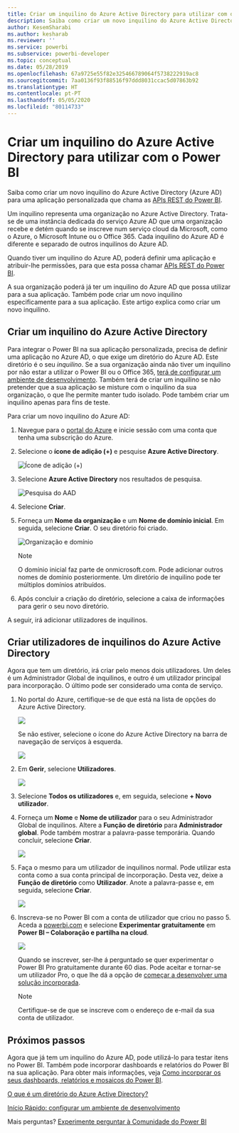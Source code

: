 ```yaml
---
title: Criar um inquilino do Azure Active Directory para utilizar com o Power BI
description: Saiba como criar um novo inquilino do Azure Active Directory (Azure AD) para uma aplicação personalizada que chama as APIs REST do Power BI.
author: KesemSharabi
ms.author: kesharab
ms.reviewer: ''
ms.service: powerbi
ms.subservice: powerbi-developer
ms.topic: conceptual
ms.date: 05/28/2019
ms.openlocfilehash: 67a9725e55f82e325466789064f5738222919ac8
ms.sourcegitcommit: 7aa0136f93f88516f97ddd8031ccac5d07863b92
ms.translationtype: HT
ms.contentlocale: pt-PT
ms.lasthandoff: 05/05/2020
ms.locfileid: "80114733"
---
```

# <a name="create-an-azure-active-directory-tenant-to-use-with-power-bi"></a>Criar um inquilino do Azure Active Directory para utilizar com o Power BI

Saiba como criar um novo inquilino do Azure Active Directory (Azure AD) para uma aplicação personalizada que chama as [APIs REST do Power BI](../automation/rest-api-reference.md).

Um inquilino representa uma organização no Azure Active Directory. Trata-se de uma instância dedicada do serviço Azure AD que uma organização recebe e detém quando se inscreve num serviço cloud da Microsoft, como o Azure, o Microsoft Intune ou o Office 365. Cada inquilino do Azure AD é diferente e separado de outros inquilinos do Azure AD.

Quando tiver um inquilino do Azure AD, poderá definir uma aplicação e atribuir-lhe permissões, para que esta possa chamar [APIs REST do Power BI](../automation/rest-api-reference.md).

A sua organização poderá já ter um inquilino do Azure AD que possa utilizar para a sua aplicação. Também pode criar um novo inquilino especificamente para a sua aplicação. Este artigo explica como criar um novo inquilino.

## <a name="create-an-azure-active-directory-tenant"></a>Criar um inquilino do Azure Active Directory

Para integrar o Power BI na sua aplicação personalizada, precisa de definir uma aplicação no Azure AD, o que exige um diretório do Azure AD. Este diretório é o seu *inquilino*. Se a sua organização ainda não tiver um inquilino por não estar a utilizar o Power BI ou o Office 365, [terá de configurar um ambiente de desenvolvimento](https://docs.microsoft.com/azure/active-directory/develop/active-directory-howto-tenant). Também terá de criar um inquilino se não pretender que a sua aplicação se misture com o inquilino da sua organização, o que lhe permite manter tudo isolado. Pode também criar um inquilino apenas para fins de teste.

Para criar um novo inquilino do Azure AD:

1. Navegue para o [portal do Azure](https://portal.azure.com) e inicie sessão com uma conta que tenha uma subscrição do Azure.

2. Selecione o **ícone de adição (+)** e pesquise **Azure Active Directory**.

    ![Ícone de adição (+)](media/create-an-azure-active-directory-tenant/new-directory.png)

3. Selecione **Azure Active Directory** nos resultados de pesquisa.

    ![Pesquisa do AAD](media/create-an-azure-active-directory-tenant/new-directory2.png)

4. Selecione **Criar**.

5. Forneça um **Nome da organização** e um **Nome de domínio inicial**. Em seguida, selecione **Criar**. O seu diretório foi criado.

    ![Organização e domínio](media/create-an-azure-active-directory-tenant/organization-and-domain.png)

   > [!NOTE]
   > O domínio inicial faz parte de onmicrosoft.com. Pode adicionar outros nomes de domínio posteriormente. Um diretório de inquilino pode ter múltiplos domínios atribuídos.

6. Após concluir a criação do diretório, selecione a caixa de informações para gerir o seu novo diretório.

A seguir, irá adicionar utilizadores de inquilinos.

## <a name="create-azure-active-directory-tenant-users"></a>Criar utilizadores de inquilinos do Azure Active Directory

Agora que tem um diretório, irá criar pelo menos dois utilizadores. Um deles é um Administrador Global de inquilinos, e outro é um utilizador principal para incorporação. O último pode ser considerado uma conta de serviço.

1. No portal do Azure, certifique-se de que está na lista de opções do Azure Active Directory.

    ![](media/create-an-azure-active-directory-tenant/aad-flyout.png)

    Se não estiver, selecione o ícone do Azure Active Directory na barra de navegação de serviços à esquerda.

    ![](media/create-an-azure-active-directory-tenant/aad-service.png)

2. Em **Gerir**, selecione **Utilizadores**.

    ![](media/create-an-azure-active-directory-tenant/users-and-groups.png)

3. Selecione **Todos os utilizadores** e, em seguida, selecione **+ Novo utilizador**.

4. Forneça um **Nome** e **Nome de utilizador** para o seu Administrador Global de inquilinos. Altere a **Função de diretório** para **Administrador global**. Pode também mostrar a palavra-passe temporária. Quando concluir, selecione **Criar**.

    ![](media/create-an-azure-active-directory-tenant/global-admin.png)

5. Faça o mesmo para um utilizador de inquilinos normal. Pode utilizar esta conta como a sua conta principal de incorporação. Desta vez, deixe a **Função de diretório** como **Utilizador**. Anote a palavra-passe e, em seguida, selecione **Criar**.

    ![](media/create-an-azure-active-directory-tenant/pbiembed-user.png)

6. Inscreva-se no Power BI com a conta de utilizador que criou no passo 5. Aceda a [powerbi.com](https://powerbi.microsoft.com/get-started/) e selecione **Experimentar gratuitamente** em **Power BI – Colaboração e partilha na cloud**.

    ![](media/create-an-azure-active-directory-tenant/try-powerbi-free.png)

    Quando se inscrever, ser-lhe á perguntado se quer experimentar o Power BI Pro gratuitamente durante 60 dias. Pode aceitar e tornar-se um utilizador Pro, o que lhe dá a opção de [começar a desenvolver uma solução incorporada](embed-sample-for-customers.md).

   > [!NOTE]
   > Certifique-se de que se inscreve com o endereço de e-mail da sua conta de utilizador.

## <a name="next-steps"></a>Próximos passos

Agora que já tem um inquilino do Azure AD, pode utilizá-lo para testar itens no Power BI. Também pode incorporar dashboards e relatórios do Power BI na sua aplicação. Para obter mais informações, veja [Como incorporar os seus dashboards, relatórios e mosaicos do Power BI](embed-sample-for-customers.md).

[O que é um diretório do Azure Active Directory?](https://docs.microsoft.com/azure/active-directory/active-directory-whatis) 
 
[Início Rápido: configurar um ambiente de desenvolvimento](https://docs.microsoft.com/azure/active-directory/develop/active-directory-howto-tenant)  

Mais perguntas? [Experimente perguntar à Comunidade do Power BI](https://community.powerbi.com/)
